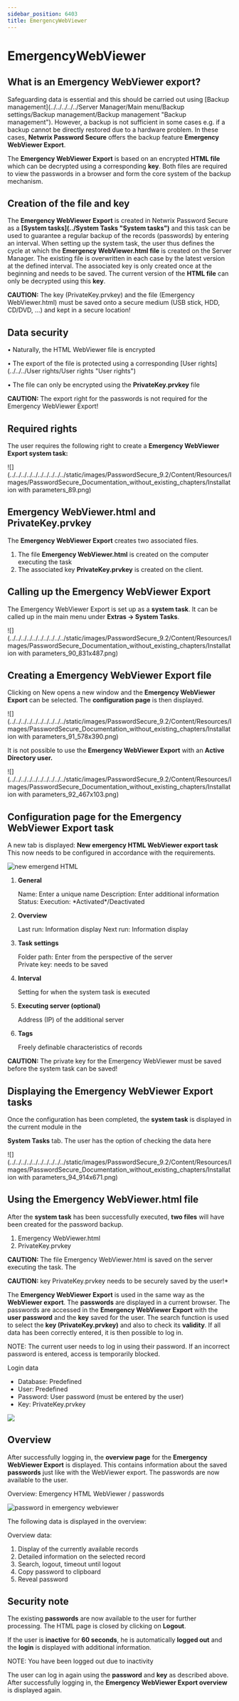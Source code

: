 ```yaml
---
sidebar_position: 6403
title: EmergencyWebViewer
---
```


# EmergencyWebViewer

## What is an Emergency WebViewer export?

Safeguarding data is essential and this should be carried out using [Backup management](../../../../../Server Manager/Main menu/Backup settings/Backup management/Backup management "Backup management"). However, a backup is not sufficient in some cases e.g. if a backup cannot be directly restored due to a hardware problem. In these cases, **Netwrix Password Secure** offers the backup feature **Emergency WebViewer Export**.

The **Emergency WebViewer Export** is based on an encrypted **HTML file** which can be decrypted using a corresponding **key**. Both files are required to view the passwords in a browser and form the core system of the backup mechanism.

## Creation of the file and key

The **Emergency WebViewer Export** is created in Netwrix Password Secure as a **[System tasks](../System Tasks "System tasks")** and this task can be used to guarantee a regular backup of the records (passwords) by entering an interval. When setting up the system task, the user thus defines the cycle at which the **Emergency WebViewer.html file** is created on the Server Manager. The existing file is overwritten in each case by the latest version at the defined interval. The associated key is only created once at the beginning and needs to be saved. The current version of the **HTML file** can only be decrypted using this **key**.

**CAUTION:** The key (PrivateKey.prvkey) and the file (Emergency WebViewer.html) must be saved onto a secure medium (USB stick, HDD, CD/DVD, …) and kept in a secure location!

## Data security

• Naturally, the HTML WebViewer file is encrypted

• The export of the file is protected using a corresponding [User rights](../../../User rights/User rights "User rights")

• The file can only be encrypted using the **PrivateKey.prvkey** file

**CAUTION:** The export right for the passwords is not required for the Emergency WebViewer Export!

## Required rights

The user requires the following right to create a **Emergency WebViewer Export system task:**

![](../../../../../../../../../../static/images/PasswordSecure_9.2/Content/Resources/Images/PasswordSecure_Documentation_without_existing_chapters/Installation with parameters_89.png)

## Emergency WebViewer.html and PrivateKey.prvkey

The **Emergency WebViewer Export** creates two associated files.

1. The file **Emergency WebViewer.html** is created on the computer executing the task
2. The associated key **PrivateKey.prvkey** is created on the client.

## Calling up the Emergency WebViewer Export

The Emergency WebViewer Export is set up as a **system task**. It can be called up in the main menu under **Extras -> System Tasks**.

![](../../../../../../../../../../static/images/PasswordSecure_9.2/Content/Resources/Images/PasswordSecure_Documentation_without_existing_chapters/Installation with parameters_90_831x487.png)

## Creating a Emergency WebViewer Export file

Clicking on New opens a new window and the **Emergency WebViewer Export** can be selected. The **configuration page** is then displayed.

![](../../../../../../../../../../static/images/PasswordSecure_9.2/Content/Resources/Images/PasswordSecure_Documentation_without_existing_chapters/Installation with parameters_91_578x390.png)

It is not possible to use the **Emergency WebViewer Export** with an **Active Directory user.**

![](../../../../../../../../../../static/images/PasswordSecure_9.2/Content/Resources/Images/PasswordSecure_Documentation_without_existing_chapters/Installation with parameters_92_467x103.png)

## Configuration page for the Emergency WebViewer Export task

A new tab is displayed: **New emergency HTML WebViewer export task** This now needs to be configured in accordance with the requirements.

![new emergend HTML](../../../../../../../../../../static/images/PasswordSecure_9.2/Content/Resources/Images/Installation_with_parameters_93-en_925x527.png "new emergend HTML")

1. **General**
     
   Name: Enter a unique name Description: Enter additional information  
   Status: Execution: \*Activated\*/Deactivated
2. **Overview**
     
   Last run: Information display Next run: Information display
3. **Task settings**
     
   Folder path: Enter from the perspective of the server   
   Private key: needs to be saved
4. **Interval**
     
   Setting for when the system task is executed
5. **Executing server (optional)**
     
   Address (IP) of the additional server
6. **Tags**
     
   Freely definable characteristics of records

**CAUTION:** The private key for the Emergency WebViewer must be saved before the system task can be saved!

## Displaying the Emergency WebViewer Export tasks

Once the configuration has been completed, the **system task** is displayed in the current module in the

**System Tasks** tab. The user has the option of checking the data here

![](../../../../../../../../../../static/images/PasswordSecure_9.2/Content/Resources/Images/PasswordSecure_Documentation_without_existing_chapters/Installation with parameters_94_914x671.png)

## Using the Emergency WebViewer.html file

After the **system task** has been successfully executed, **two files** will have been created for the password backup.

1. Emergency WebViewer.html
2. PrivateKey.prvkey

**CAUTION:** The file Emergency WebViewer.html is saved on the server executing the task. The

**CAUTION:** key PrivateKey.prvkey needs to be securely saved by the user!\*

The **Emergency WebViewer Export** is used in the same way as the **WebViewer export**. The **passwords** are displayed in a current browser. The passwords are accessed in the **Emergency WebViewer Export** with the **user password** and the **key** saved for the user. The search function is used to select the **key (PrivateKey.prvkey)** and also to check its **validity**. If all data has been correctly entered, it is then possible to log in.

NOTE: The current user needs to log in using their password. If an incorrect password is entered, access is temporarily blocked.

Login data

* Database: Predefined
* User: Predefined
* Password: User password (must be entered by the user)
* Key: PrivateKey.prvkey

![](../../../../../../../../../../static/images/PasswordSecure_9.2/Content/Resources/Images/emergency-webviewer.png)

## Overview

After successfully logging in, the **overview page** for the **Emergency WebViewer Export** is displayed. This contains information about the saved **passwords** just like with the WebViewer export. The passwords are now available to the user.

Overview: Emergency HTML WebViewer / passwords

![password in emergency webviewer](../../../../../../../../../../static/images/PasswordSecure_9.2/Content/Resources/Images/Installation_with_parameters_96-en.png "password in emergency webviewer")

The following data is displayed in the overview:

Overview data:

1. Display of the currently available records
2. Detailed information on the selected record
3. Search, logout, timeout until logout
4. Copy password to clipboard
5. Reveal password

## Security note

The existing **passwords** are now available to the user for further processing. The HTML page is closed by clicking on **Logout**.

If the user is **inactive** for **60 seconds**, he is automatically **logged out** and the **login** is displayed with additional information.

NOTE: You have been logged out due to inactivity

The user can log in again using the **password** and **key** as described above. After successfully logging in, the **Emergency WebViewer Export overview** is displayed again.